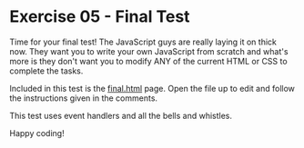 Exercise 05 - Final Test
================================

Time for your final test! The JavaScript guys are really laying it on thick now. They want you to write your own JavaScript from scratch and what's more is they don't want you to modify ANY of the current HTML or CSS to complete the tasks.

Included in this test is the [final.html](https://github.com/kb0rg/practice_js1/blob/master/final.html) page. Open the file up to edit and follow the instructions given in the comments.

This test uses event handlers and all the bells and whistles.

Happy coding!
